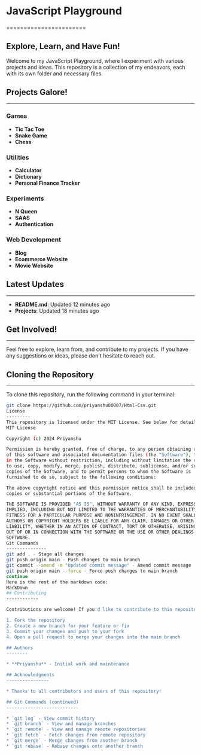 # JavaScript Playground
=======================

## Explore, Learn, and Have Fun!

Welcome to my JavaScript Playground, where I experiment with various projects and ideas. This repository is a collection of my endeavors, each with its own folder and necessary files.

## Projects Galore!
-------------------

### Games

* **Tic Tac Toe**
* **Snake Game**
* **Chess**

### Utilities

* **Calculator**
* **Dictionary**
* **Personal Finance Tracker**

### Experiments

* **N Queen**
* **SAAS**
* **Authentication**

### Web Development

* **Blog**
* **Ecommerce Website**
* **Movie Website**

## Latest Updates
----------------

* **README.md**: Updated 12 minutes ago
* **Projects**: Updated 18 minutes ago

## Get Involved!
----------------

Feel free to explore, learn from, and contribute to my projects. If you have any suggestions or ideas, please don't hesitate to reach out.

## Cloning the Repository
-------------------------

To clone this repository, run the following command in your terminal:

```bash
git clone https://github.com/priyanshu00007/Html-Css.git
License
---------
This repository is licensed under the MIT License. See below for details:
MIT License

Copyright (c) 2024 Priyanshu

Permission is hereby granted, free of charge, to any person obtaining a copy
of this software and associated documentation files (the "Software"), to deal
in the Software without restriction, including without limitation the rights
to use, copy, modify, merge, publish, distribute, sublicense, and/or sell
copies of the Software, and to permit persons to whom the Software is
furnished to do so, subject to the following conditions:

The above copyright notice and this permission notice shall be included in all
copies or substantial portions of the Software.

THE SOFTWARE IS PROVIDED "AS IS", WITHOUT WARRANTY OF ANY KIND, EXPRESS OR
IMPLIED, INCLUDING BUT NOT LIMITED TO THE WARRANTIES OF MERCHANTABILITY,
FITNESS FOR A PARTICULAR PURPOSE AND NONINFRINGEMENT. IN NO EVENT SHALL THE
AUTHORS OR COPYRIGHT HOLDERS BE LIABLE FOR ANY CLAIM, DAMAGES OR OTHER
LIABILITY, WHETHER IN AN ACTION OF CONTRACT, TORT OR OTHERWISE, ARISING FROM,
OUT OF OR IN CONNECTION WITH THE SOFTWARE OR THE USE OR OTHER DEALINGS IN THE
SOFTWARE.
Git Commands
---------------
git add . - Stage all changes
git push origin main - Push changes to main branch
git commit --amend -m "Updated commit message" - Amend commit message
git push origin main --force - Force push changes to main branch
continue
Here is the rest of the markdown code:
MarkDown
## Contributing
------------

Contributions are welcome! If you'd like to contribute to this repository, please follow these steps:

1. Fork the repository
2. Create a new branch for your feature or fix
3. Commit your changes and push to your fork
4. Open a pull request to merge your changes into the main branch

## Authors
--------

* **Priyanshu** - Initial work and maintenance

## Acknowledgments
----------------

* Thanks to all contributors and users of this repository!

## Git Commands (continued)
---------------------------

* `git log` - View commit history
* `git branch` - View and manage branches
* `git remote` - View and manage remote repositories
* `git fetch` - Fetch changes from remote repository
* `git merge` - Merge changes from another branch
* `git rebase` - Rebase changes onto another branch
